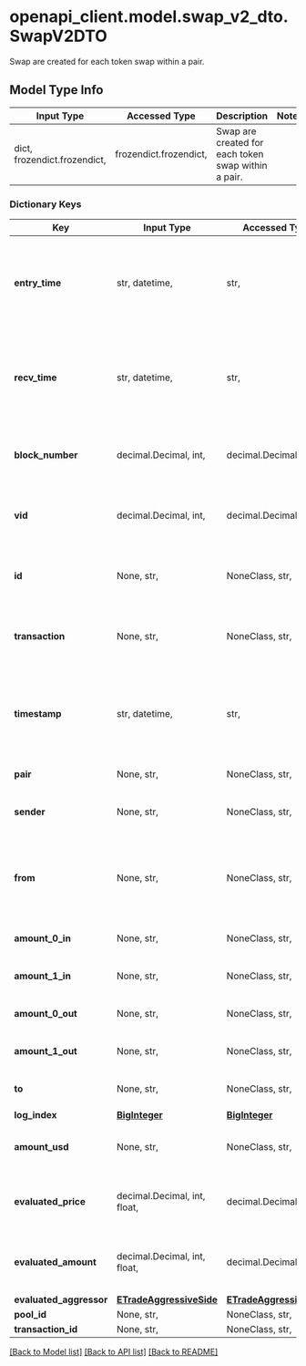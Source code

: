 # openapi_client.model.swap_v2_dto.SwapV2DTO

Swap are created for each token swap within a pair.

## Model Type Info
Input Type | Accessed Type | Description | Notes
------------ | ------------- | ------------- | -------------
dict, frozendict.frozendict,  | frozendict.frozendict,  | Swap are created for each token swap within a pair. | 

### Dictionary Keys
Key | Input Type | Accessed Type | Description | Notes
------------ | ------------- | ------------- | ------------- | -------------
**entry_time** | str, datetime,  | str,  |  | [optional] value must conform to RFC-3339 date-time
**recv_time** | str, datetime,  | str,  |  | [optional] value must conform to RFC-3339 date-time
**block_number** | decimal.Decimal, int,  | decimal.Decimal,  |  | [optional] value must be a 64 bit integer
**vid** | decimal.Decimal, int,  | decimal.Decimal,  |  | [optional] value must be a 64 bit integer
**id** | None, str,  | NoneClass, str,  | Transaction hash plus index in Transaction swap array. | [optional] 
**transaction** | None, str,  | NoneClass, str,  | Reference to transaction swap was included in. | [optional] 
**timestamp** | str, datetime,  | str,  | Timestamp of swap, used for sorted lookups. | [optional] value must conform to RFC-3339 date-time
**pair** | None, str,  | NoneClass, str,  | Reference to pair. | [optional] 
**sender** | None, str,  | NoneClass, str,  | Address that initiated the swap. | [optional] 
**from** | None, str,  | NoneClass, str,  | The EOA (Externally Owned Account) that initiated the transaction. | [optional] 
**amount_0_in** | None, str,  | NoneClass, str,  | Amount of token0 sold. | [optional] 
**amount_1_in** | None, str,  | NoneClass, str,  | Amount of token1 sold. | [optional] 
**amount_0_out** | None, str,  | NoneClass, str,  | Amount of token0 received. | [optional] 
**amount_1_out** | None, str,  | NoneClass, str,  | Amount of token1 received. | [optional] 
**to** | None, str,  | NoneClass, str,  | Recipient of output tokens. | [optional] 
**log_index** | [**BigInteger**](BigInteger.md) | [**BigInteger**](BigInteger.md) |  | [optional] 
**amount_usd** | None, str,  | NoneClass, str,  | Derived amount of tokens sold in USD. | [optional] 
**evaluated_price** | decimal.Decimal, int, float,  | decimal.Decimal,  |  | [optional] value must be a 64 bit float
**evaluated_amount** | decimal.Decimal, int, float,  | decimal.Decimal,  |  | [optional] value must be a 64 bit float
**evaluated_aggressor** | [**ETradeAggressiveSide**](ETradeAggressiveSide.md) | [**ETradeAggressiveSide**](ETradeAggressiveSide.md) |  | [optional] 
**pool_id** | None, str,  | NoneClass, str,  |  | [optional] 
**transaction_id** | None, str,  | NoneClass, str,  |  | [optional] 

[[Back to Model list]](../../README.md#documentation-for-models) [[Back to API list]](../../README.md#documentation-for-api-endpoints) [[Back to README]](../../README.md)

